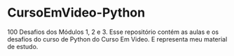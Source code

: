 # CursoEmVideo-Python
100 Desafios dos Módulos 1, 2 e 3.
Esse repositório contém as aulas e os desafios do curso de Python do Curso Em Video. 
E representa meu material de estudo. 
